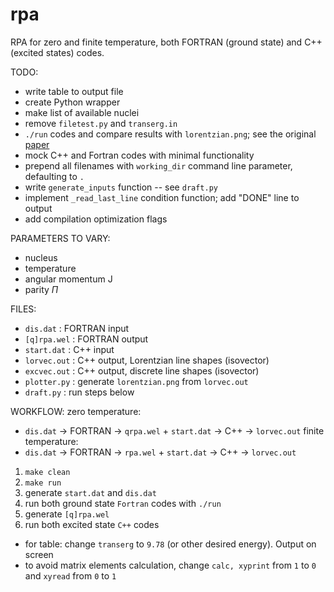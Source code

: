 # rpa

RPA for zero and finite temperature, both FORTRAN (ground state) and C++ (excited states) codes.

TODO:
- write table to output file
- create Python wrapper
- make list of available nuclei
- remove `filetest.py` and `transerg.in`
- `./run` codes and compare results with `lorentzian.png`; see the original [paper](http://dx.doi.org/10.1016/j.physletb.2009.10.046)
- mock C++ and Fortran codes with minimal functionality
- prepend all filenames with `working_dir` command line parameter, defaulting to `.`
- write `generate_inputs` function -- see `draft.py`
- implement `_read_last_line` condition function; add "DONE" line to output
- add compilation optimization flags

PARAMETERS TO VARY:
- nucleus
- temperature
- angular momentum J
- parity $\Pi$


FILES:
- `dis.dat` : FORTRAN input
- `[q]rpa.wel` : FORTRAN output
- `start.dat` : C++ input
- `lorvec.out` : C++ output, Lorentzian line shapes (isovector)
- `excvec.out` : C++ output, discrete line shapes (isovector)
- `plotter.py` : generate `lorentzian.png` from `lorvec.out`
- `draft.py` : run steps below

WORKFLOW:
zero temperature:
- `dis.dat` -> FORTRAN -> `qrpa.wel` + `start.dat` -> C++ -> `lorvec.out`
finite temperature:
- `dis.dat` -> FORTRAN -> `rpa.wel` + `start.dat` -> C++ -> `lorvec.out`

1. `make clean`
2. `make run`
3. generate `start.dat` and `dis.dat`
4. run both ground state `Fortran` codes with `./run`
5. generate `[q]rpa.wel`
6. run both excited state `C++` codes

- for table: change `transerg` to `9.78` (or other desired energy). Output on screen
- to avoid matrix elements calculation, change `calc, xyprint` from `1` to `0` and `xyread` from `0` to `1`
